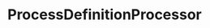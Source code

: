 ---
optionsClassName: ProcessDefinitionProcessorOptions
optionsClassFullName: MigrationTools.Processors.ProcessDefinitionProcessorOptions
configurationSamples:
- name: confinguration.json
  description: 
  code: >-
    {
      "MigrationTools": {
        "Processors": [
          {
            "ProcessorType": "ProcessDefinitionProcessor",
            "Enabled": false,
            "Processes": null,
            "ProcessMaps": null,
            "UpdateProcessDetails": false,
            "MaxDegreeOfParallelism": 0,
            "Enrichers": null,
            "ProcessorEnrichers": null,
            "SourceName": null,
            "TargetName": null,
            "RefName": null
          }
        ]
      }
    }
  sampleFor: MigrationTools.Processors.ProcessDefinitionProcessorOptions
- name: defaults
  description: 
  code: >-
    {
      "MigrationTools": {
        "ProcessorDefaults": {
          "ProcessDefinitionProcessor": []
        }
      }
    }
  sampleFor: MigrationTools.Processors.ProcessDefinitionProcessorOptions
- name: Classic
  description: 
  code: >-
    {
      "$type": "ProcessDefinitionProcessorOptions",
      "Enabled": false,
      "Processes": null,
      "ProcessMaps": null,
      "UpdateProcessDetails": false,
      "MaxDegreeOfParallelism": 0,
      "Enrichers": null,
      "ProcessorEnrichers": null,
      "SourceName": null,
      "TargetName": null
    }
  sampleFor: MigrationTools.Processors.ProcessDefinitionProcessorOptions
description: Process definition processor used to keep processes between two orgs in sync
className: ProcessDefinitionProcessor
typeName: Processors
architecture: 
options:
- parameterName: Enabled
  type: Boolean
  description: If set to `true` then the processor will run. Set to `false` and the processor will not run.
  defaultValue: missng XML code comments
- parameterName: Enrichers
  type: List
  description: A list of enrichers that can augment the proccessing of the data
  defaultValue: missng XML code comments
- parameterName: MaxDegreeOfParallelism
  type: Int32
  description: missng XML code comments
  defaultValue: missng XML code comments
- parameterName: Processes
  type: Dictionary
  description: missng XML code comments
  defaultValue: missng XML code comments
- parameterName: ProcessMaps
  type: Dictionary
  description: missng XML code comments
  defaultValue: missng XML code comments
- parameterName: ProcessorEnrichers
  type: List
  description: List of Enrichers that can be used to add more features to this processor. Only works with Native Processors and not legacy Processors.
  defaultValue: missng XML code comments
- parameterName: RefName
  type: String
  description: '`Refname` will be used in the future to allow for using named Options without the need to copy all of the options.'
  defaultValue: missng XML code comments
- parameterName: SourceName
  type: String
  description: missng XML code comments
  defaultValue: missng XML code comments
- parameterName: TargetName
  type: String
  description: missng XML code comments
  defaultValue: missng XML code comments
- parameterName: UpdateProcessDetails
  type: Boolean
  description: missng XML code comments
  defaultValue: missng XML code comments
status: Beta
processingTarget: Pipelines
classFile: /src/MigrationTools.Clients.AzureDevops.Rest/Processors/ProcessDefinitionProcessor.cs
optionsClassFile: /src/MigrationTools.Clients.AzureDevops.Rest/Processors/ProcessDefinitionProcessorOptions.cs

redirectFrom:
- /Reference/Processors/ProcessDefinitionProcessorOptions/
layout: reference
toc: true
permalink: /Reference/Processors/ProcessDefinitionProcessor/
title: ProcessDefinitionProcessor
categories:
- Processors
- 
topics:
- topic: notes
  path: /docs/Reference/Processors/ProcessDefinitionProcessor-notes.md
  exists: true
  markdown: >2+

    ## Example 



    ```JSON
       {
    ...
        "Processors": [
            {
                "$type": "ProcessDefinitionProcessorOptions",
                "Enabled": true,
                "Processes": {
                    "Custom Agile Process": [
                        "Bug"
                    ]
                },
                "ProcessMaps": {
                    "Custom Agile Process": "Other Agile Process"
                },
                "SourceName": "Source",
                "TargetName": "Target",
                "UpdateProcessDetails": true
            }
        ]
    ...

    }

    ```


    ## Example Full


    ```

    {% include sampleConfig/ProcessDefinitionProcessor-Full.json %}

    ```
- topic: introduction
  path: /docs/Reference/Processors/ProcessDefinitionProcessor-introduction.md
  exists: true
  markdown: >2-

    Source: https://github.com/nkdAgility/azure-devops-migration-tools/pull/918


    I've got a use case where I need to have a single inheritance process model that is standardized across organizations. My proposed solution to this is to build a processor that iterates all the source process definitions the processor has configured to synchronize and update the target process definitions accordingly.


    Below is a sample processor configuration that will synchronize a process model definition on the source called "Custom Agile Process", with a process model definition on the target called "Other Agile Process". It will only synchronize the work item types configured, in the below case, Bug. The synchronize will not destroy any target entities, but will move and update them according to the source. Meaning if the target has it's own custom fields, this sync process will not damage them, unless they are named the same in the source.


    It supports, new fields, updated fields, moved fields, new groups, updated groups, moved groups, new pages, updated pages, moved pages, behaviors and rules.

---